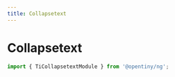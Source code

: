 ```yaml
---
title: Collapsetext
---
```


# Collapsetext

<div class="used-tiny">

```typescript
import { TiCollapsetextModule } from '@opentiny/ng';
```

</div>
